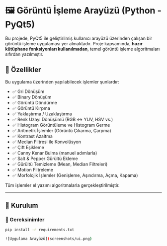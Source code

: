 # 🖼️ Görüntü İşleme Arayüzü (Python - PyQt5)

Bu projede, PyQt5 ile geliştirilmiş kullanıcı arayüzü üzerinden çalışan bir görüntü işleme uygulaması yer almaktadır. Proje kapsamında, **hazır kütüphane fonksiyonları kullanılmadan**, temel görüntü işleme algoritmaları sıfırdan yazılmıştır.

## 📌 Özellikler

Bu uygulama üzerinden yapılabilecek işlemler şunlardır:

- ✅ Gri Dönüşüm
- ✅ Binary Dönüşüm
- ✅ Görüntü Döndürme
- ✅ Görüntü Kırpma
- ✅ Yaklaştırma / Uzaklaştırma
- ✅ Renk Uzayı Dönüşümü (RGB ↔ YUV, HSV vs.)
- ✅ Histogram Görüntüleme ve Histogram Germe
- ✅ Aritmetik İşlemler (Görüntü Çıkarma, Çarpma)
- ✅ Kontrast Azaltma
- ✅ Median Filtresi ile Konvolüsyon
- ✅ Çift Eşikleme
- ✅ Canny Kenar Bulma (manuel adımlarla)
- ✅ Salt & Pepper Gürültü Ekleme
- ✅ Gürültü Temizleme (Mean, Median Filtreleri)
- ✅ Motion Filtreleme
- ✅ Morfolojik İşlemler (Genişleme, Aşındırma, Açma, Kapama)

Tüm işlemler el yazımı algoritmalarla gerçekleştirilmiştir.

---

## 🧪 Kurulum

### 🔗 Gereksinimler

```bash
pip install -r requirements.txt

![Uygulama Arayüzü](screenshots/ui.png)



